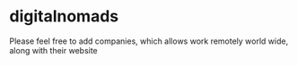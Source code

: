 # digitalnomads
Please feel free to add companies, which allows work remotely world wide, along with their website
